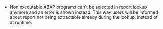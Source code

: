 - Non executable ABAP programs can't be selected in report lookup anymore and an error is shown instead. This way users will be informed about report not being extractable already during the lookup, instead of at runtime.
